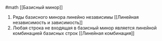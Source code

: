 #math 
[[Базисный минор]]
1. Ряды базисного минора линейно независимы [[Линейная независимость и зависимость]]
2. Любая строка не входящая в базисный минор является линейной комбинацией базисных строк [[Линейная комбинация]]